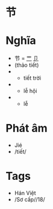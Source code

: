 # 节

# Nghĩa
* 节 = [艹](艹.md) [卩](卩.md)
* (thảo tiết)
* + tiết trời
* + lễ hội
* + lễ

# Phát âm
* Jié
*  /tiết/

# Tags
* Hán Việt
*  /Sơ cấp//18/

<script>window.HANZI_FIELD='节';</script>
